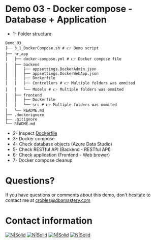 # Demo 03 - Docker compose - Database + Application

* 1- Folder structure
```console
Demo_03_
├── 3_1_DockerCompose.sh # 👉 Demo script
├── hr_app
│   ├── docker-compose.yml # 👉 Docker compose file
│   ├── backend
│   │   ├── appsettings.DockerAdmin.json
│   │   ├── appsettings.DockerWebApp.json
│   │   ├── Dockerfile
│   │   ├── Controllers # 👉 Multiple folders was ommited
│   │   └── Models # 👉 Multiple folders was ommited
│   ├── frontend
│   │   ├── Dockerfile
│   │   └── src # 👉 Multiple folders was ommited
│   └── README.md
├── .dockerignore
├── .gitignore
└── README.md
```
* 2- Inspect [Dockerfile](./hr_app/docker-compose.yml)
* 3- Docker compose
* 4- Check database objects (Azure Data Studio)
* 5- Check RESTful API (Backend - RESTful API)
* 6- Check application (Frontend - Web brower)
* 7- Docker compose cleanup

# Questions?
If you have questions or comments about this demo, don't hesitate to contact me at <crobles@dbamastery.com>

# Contact information
[![N|Solid](http://dbamastery.com/wp-content/uploads/2018/08/if_twitter_circle_color_107170.png)](https://twitter.com/dbamastery) [![N|Solid](http://dbamastery.com/wp-content/uploads/2018/08/if_github_circle_black_107161.png)](https://github.com/dbamaster) [![N|Solid](http://dbamastery.com/wp-content/uploads/2018/08/if_linkedin_circle_color_107178.png)](https://www.linkedin.com/in/croblesdba/) [![N|Solid](http://dbamastery.com/wp-content/uploads/2018/08/if_browser_1055104.png)](http://dbamastery.com/)
